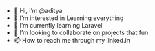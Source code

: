 - 👋 Hi, I’m @aditya
- 👀 I’m interested in Learning everything
- 🌱 I’m currently learning Laravel
- 💞️ I’m looking to collaborate on projects that fun 
- 📫 How to reach me through my linked.in

<!---
Aditya930GO/Aditya930GO is a ✨ special ✨ repository because its `README.md` (this file) appears on your GitHub profile.
You can click the Preview link to take a look at your changes.
--->
